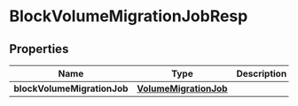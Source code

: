 # BlockVolumeMigrationJobResp

## Properties
Name | Type | Description | Notes
------------ | ------------- | ------------- | -------------
**blockVolumeMigrationJob** | [**VolumeMigrationJob**](VolumeMigrationJob.md) |  | 
